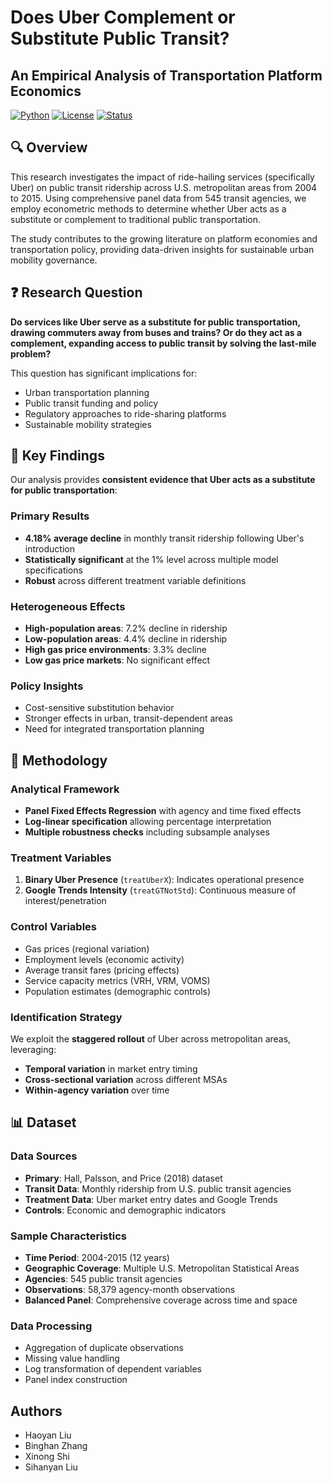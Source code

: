 # Does Uber Complement or Substitute Public Transit?
## An Empirical Analysis of Transportation Platform Economics

[![Python](https://img.shields.io/badge/Python-3.8+-blue.svg)](https://www.python.org/)
[![License](https://img.shields.io/badge/License-MIT-green.svg)](LICENSE)
[![Status](https://img.shields.io/badge/Status-Complete-brightgreen.svg)]()


## 🔍 Overview

This research investigates the impact of ride-hailing services (specifically Uber) on public transit ridership across U.S. metropolitan areas from 2004 to 2015. Using comprehensive panel data from 545 transit agencies, we employ econometric methods to determine whether Uber acts as a substitute or complement to traditional public transportation.

The study contributes to the growing literature on platform economies and transportation policy, providing data-driven insights for sustainable urban mobility governance.

## ❓ Research Question

**Do services like Uber serve as a substitute for public transportation, drawing commuters away from buses and trains? Or do they act as a complement, expanding access to public transit by solving the last-mile problem?**

This question has significant implications for:
- Urban transportation planning
- Public transit funding and policy
- Regulatory approaches to ride-sharing platforms
- Sustainable mobility strategies

## 🎯 Key Findings

Our analysis provides **consistent evidence that Uber acts as a substitute for public transportation**:

### Primary Results
- **4.18% average decline** in monthly transit ridership following Uber's introduction
- **Statistically significant** at the 1% level across multiple model specifications
- **Robust** across different treatment variable definitions

### Heterogeneous Effects
- **High-population areas**: 7.2% decline in ridership
- **Low-population areas**: 4.4% decline in ridership
- **High gas price environments**: 3.3% decline
- **Low gas price markets**: No significant effect

### Policy Insights
- Cost-sensitive substitution behavior
- Stronger effects in urban, transit-dependent areas
- Need for integrated transportation planning

## 🔬 Methodology

### Analytical Framework
- **Panel Fixed Effects Regression** with agency and time fixed effects
- **Log-linear specification** allowing percentage interpretation
- **Multiple robustness checks** including subsample analyses

### Treatment Variables
1. **Binary Uber Presence** (`treatUberX`): Indicates operational presence
2. **Google Trends Intensity** (`treatGTNotStd`): Continuous measure of interest/penetration

### Control Variables
- Gas prices (regional variation)
- Employment levels (economic activity)
- Average transit fares (pricing effects)
- Service capacity metrics (VRH, VRM, VOMS)
- Population estimates (demographic controls)

### Identification Strategy
We exploit the **staggered rollout** of Uber across metropolitan areas, leveraging:
- **Temporal variation** in market entry timing
- **Cross-sectional variation** across different MSAs
- **Within-agency variation** over time

## 📊 Dataset

### Data Sources
- **Primary**: Hall, Palsson, and Price (2018) dataset
- **Transit Data**: Monthly ridership from U.S. public transit agencies
- **Treatment Data**: Uber market entry dates and Google Trends
- **Controls**: Economic and demographic indicators

### Sample Characteristics
- **Time Period**: 2004-2015 (12 years)
- **Geographic Coverage**: Multiple U.S. Metropolitan Statistical Areas
- **Agencies**: 545 public transit agencies
- **Observations**: 58,379 agency-month observations
- **Balanced Panel**: Comprehensive coverage across time and space

### Data Processing
- Aggregation of duplicate observations
- Missing value handling
- Log transformation of dependent variables
- Panel index construction

## Authors
- Haoyan Liu
- Binghan Zhang
- Xinong Shi
- Sihanyan Liu
